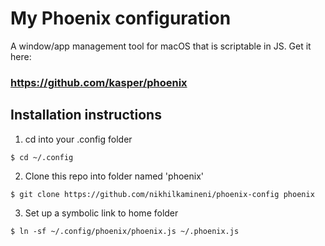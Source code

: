 # My Phoenix configuration 
A window/app management tool for macOS that is scriptable in JS. Get it here:
### https://github.com/kasper/phoenix


## Installation instructions
1. cd into your .config folder
```
$ cd ~/.config
```

2. Clone this repo into folder named 'phoenix'
```
$ git clone https://github.com/nikhilkamineni/phoenix-config phoenix
```

3. Set up a symbolic link to home folder
```
$ ln -sf ~/.config/phoenix/phoenix.js ~/.phoenix.js
```
